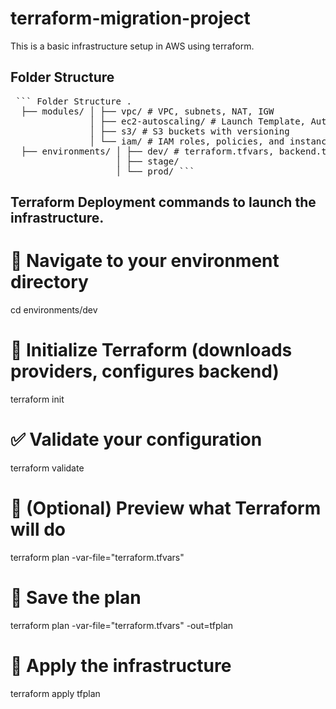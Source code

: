 # terraform-migration-project
This is a basic infrastructure setup in AWS using terraform.

## Folder Structure

<pre> ``` Folder Structure . 
  ├── modules/ │ ├── vpc/ # VPC, subnets, NAT, IGW 
               │ ├── ec2-autoscaling/ # Launch Template, Auto Scaling Group, Security Groups 
               │ ├── s3/ # S3 buckets with versioning 
               │ └── iam/ # IAM roles, policies, and instance profiles 
  ├── environments/ │ ├── dev/ # terraform.tfvars, backend.tf, main.tf 
                    │ ├── stage/ 
                    │ └── prod/ ``` </pre>


## Terraform Deployment commands to launch the infrastructure.



# 📁 Navigate to your environment directory
cd environments/dev

# 🧱 Initialize Terraform (downloads providers, configures backend)
terraform init

# ✅ Validate your configuration
terraform validate

# 🧠 (Optional) Preview what Terraform will do
terraform plan -var-file="terraform.tfvars"

# 💾 Save the plan
terraform plan -var-file="terraform.tfvars" -out=tfplan

# 🚀 Apply the infrastructure
terraform apply tfplan

